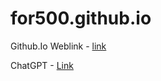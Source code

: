 # for500.github.io

Github.Io Weblink - [link](https://rockafeller2013.github.io/for500.github.io/index.html?nocache=1
)

ChatGPT - [Link](https://chatgpt.com/c/689c1f63-72a8-832c-9f1c-834b38d8ea24)
